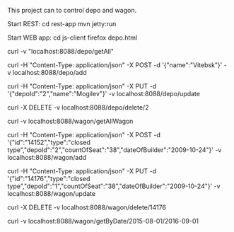 This project can to control depo and wagon.

Start REST: cd rest-app mvn jetty:run

Start WEB app: cd js-client firefox  depo.html

curl -v "localhost:8088/depo/getAll"

curl -H "Content-Type: application/json" -X POST -d '{"name":"Vitebsk"}' -v localhost:8088/depo/add

curl -H "Content-Type: application/json" -X PUT -d '{"depoId":"2","name":"Mogilev"}' -v localhost:8088/depo/update

curl -X DELETE -v localhost:8088/depo/delete/2

curl -v localhost:8088/wagon/getAllWagon

curl -H "Content-Type: application/json" -X POST -d '{"id":"14152","type":"closed type","depoId":"2","countOfSeat":"38","dateOfBuilder":"2009-10-24"}' -v localhost:8088/wagon/add

curl -H "Content-Type: application/json" -X PUT -d '{"id":"14176","type":"closed type","depoId":"1","countOfSeat":"38","dateOfBuilder":"2009-10-24"}' -v localhost:8088/wagon/update

curl -X DELETE -v localhost:8088/wagon/delete/14176

curl -v localhost:8088/wagon/getByDate/2015-08-01/2016-09-01